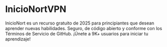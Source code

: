 # InicioNortVPN
InicioNort es un recurso gratuito de 2025 para principiantes que desean aprender nuevas habilidades. Seguro, de código abierto y conforme con los Términos de Servicio de GitHub. ¡Únete a 9K+ usuarios para iniciar tu aprendizaje!
